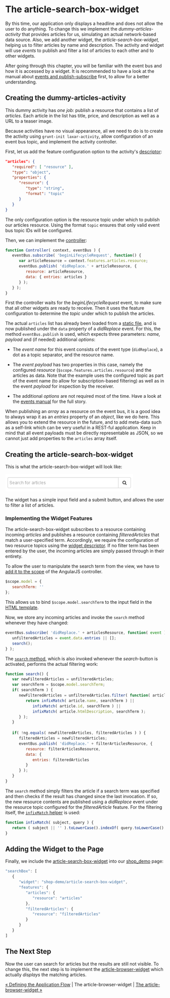 # The article-search-box-widget

By this time, our application only displays a headline and does not allow the user to do anything.
To change this we implement the _dummy-articles-activity_ that provides articles for us, simulating an actual network-based data source.
Also, we add another widget, the  _article-search-box-widget,_ helping us to filter articles by name and description.
The activity and widget will use *events* to publish and filter a list of articles to each other and to other widgets.

After going through this chapter, you will be familiar with the event bus and how it is accessed by a widget.
It is recommended to have a look at the manual about [events and publish-subscribe](https://github.com/LaxarJS/laxar/blob/master/docs/manuals/events.md#events-and-publish-subscribe) first, to allow for a better understanding.


## Creating the dummy-articles-activity

This dummy activity has _one job:_ publish a resource that contains a list of _articles_.
Each article in the list has title, price, and description as well as a URL to a teaser image.

Because activities have no visual appearance, all we need to do is to create the activity using `grunt-init laxar-activity`, allow configuration of an event bus topic, and implement the activity controller.

First, let us add the feature configuration option to the activity's [descriptor](../../includes/widgets/shop-demo/dummy-articles-activity/widget.json#L16-26):

```json
"articles": {
   "required": [ "resource" ],
   "type": "object",
   "properties": {
      "resource": {
         "type": "string",
         "format": "topic"
      }
   }
}
```

The only configuration option is the resource topic under which to publish our articles resource.
Using the format `topic` ensures that only valid event bus topic IDs will be configured.


Then, we can implement the [controller](../../includes/widgets/shop-demo/dummy-articles-activity/dummy-articles-activity.js#L13-23):

```javascript
function Controller( context, eventBus ) {
   eventBus.subscribe( 'beginLifecycleRequest', function() {
      var articleResource = context.features.articles.resource;
      eventBus.publish( 'didReplace.' + articleResource, {
         resource: articleResource,
         data: { entries: articles }
      } );
   } );
}
```

First the controller waits for the _beginLifecycleRequest_ event, to make sure that all other widgets are ready to receive.
Then it uses the feature configuration to determine the _topic_ under which to publish the articles.

The actual `articles` list has already been loaded from a [static file](../../includes/widgets/shop-demo/dummy-articles-activity/articles.js), and is now published under the `data` property of a _didReplace_ event.
For this, the method `eventBus.publish` is used, which expects three parameters: *name, payload* and (if needed) additional *options*:

* The _event name_ for this event consists of the event type (`didReplace`), a dot as a topic separator, and the resource name.

* The _event payload_ has two properties in this case, namely the configured *resource* (`$scope.features.articles.resource`) and the articles as data.
  Note that the example uses the configured topic as part of the event name (to allow for subscription-based filtering) as well as in the event *payload* for inspection by the receiver.

* The additional _options_ are not required most of the time.
  Have a look at the [events manual](https://github.com/LaxarJS/laxar/blob/master/docs/manuals/events.md) for the full story.

When publishing an *array* as a resource on the event bus, it is a good idea to always wrap it as an *entries* property of an *object*, like we do here.
This allows you to extend the resource in the future, and to add meta-data such as a self-link which can be very useful in a REST-ful application.
Keep in mind that all event payloads must be directly representable as JSON, so we cannot just add properties to the `articles` array itself.


## Creating the article-search-box-widget

This is what the article-search-box-widget will look like:

![article-search-box-widget](img/article_search_box_widget.png)

The widget has a simple input field and a submit button, and allows the user to filter a list of articles.


### Implementing the Widget Features

The article-search-box-widget subscribes to a resource containing incoming *articles* and publishes a resource containing *filteredArticles* that match a user-specified term.
Accordingly, we require the configuration of two resource topics using the [widget descriptor](../../includes/widgets/shop-demo/article-search-box-widget/widget.json#L16-38).
If no filter term has been entered by the user, the incoming articles are simply passed through in their entirety.

To allow the user to manipulate the search term from the view, we have to [add it to the scope](../../includes/widgets/shop-demo/article-search-box-widget/article-search-box-widget.js#L15-17) of the AngularJS controller.

```javascript
$scope.model = {
   searchTerm: ''
};
```

This allows us to bind `$scope.model.searchTerm` to the input field in the [HTML template](../../includes/widgets/shop-demo/article-search-box-widget/default.theme/article-search-box-widget.html#L7).

Now, we store any incoming articles and invoke the `search` method whenever they have changed:

```javascript
eventBus.subscribe( 'didReplace.' + articlesResource, function( event ) {
   unfilteredArticles = event.data.entries || [];
   search();
} );
```

The [`search` method](../../includes/widgets/shop-demo/article-search-box-widget/article-search-box-widget.js#L34-54), which is also invoked whenever the _search_-button is activated, performs the actual filtering work:

```javascript
function search() {
   var newFilteredArticles = unfilteredArticles;
   var searchTerm = $scope.model.searchTerm;
   if( searchTerm ) {
      newFilteredArticles = unfilteredArticles.filter( function( article ) {
         return infixMatch( article.name, searchTerm ) ||
            infixMatch( article.id, searchTerm ) ||
            infixMatch( article.htmlDescription, searchTerm );
      } );
   }

   if( !ng.equals( newFilteredArticles, filteredArticles ) ) {
      filteredArticles = newFilteredArticles;
      eventBus.publish( 'didReplace.' + filterArticlesResource, {
         resource: filterArticlesResource,
         data: {
            entries: filteredArticles
         }
      } );
   }
}
```

The `search` method simply filters the article if a search term was specified and then checks if the result has changed since the last invocation.
If so, the new resource contents are published using a *didReplace* event under the resource topic configured for the  *filteredArticle* feature.
For the filtering itself, the [`infixMatch` helper](../../includes/widgets/shop-demo/article-search-box-widget/article-search-box-widget.js#L58-60) is used:

```javascript
function infixMatch( subject, query ) {
   return ( subject || '' ).toLowerCase().indexOf( query.toLowerCase() ) !== -1;
}
```


## Adding the Widget to the Page

Finally, we include the [article-search-box-widget](../../includes/widgets/shop-demo/article-search-box-widget) into our [shop_demo](../../application/pages/shop_demo.json#L16-28) page:

```javascript
"searchBox": [
   {
      "widget": "shop-demo/article-search-box-widget",
      "features": {
         "articles": {
            "resource": "articles"
         },
         "filteredArticles": {
            "resource": "filteredArticles"
         }
      }
   }
]
```


## The Next Step

Now the user can search for articles but the results are still not visible.
To change this, the next step is to implement the [article-browser-widget](05_article_browser_widget.md) which actually *displays* the matching articles.

[« Defining the Application Flow](03_application_flow.md) | The article-browser-widget | [The article-browser-widget »](05_article_browser_widget.md)
